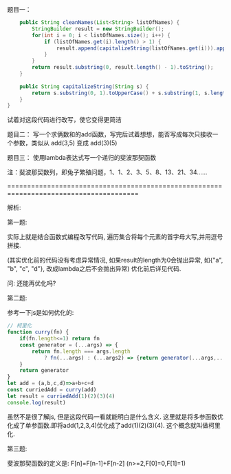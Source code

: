 题目一：
```java
    public String cleanNames(List<String> listOfNames) {
        StringBuilder result = new StringBuilder();
        for(int i = 0; i < listOfNames.size(); i++) {
            if (listOfNames.get(i).length() > 1) {
                result.append(capitalizeString(listOfNames.get(i))).append(",");
            }
        }
        return result.substring(0, result.length() - 1).toString();
    }
 
    public String capitalizeString(String s) {
        return s.substring(0, 1).toUpperCase() + s.substring(1, s.length());
    }
}

```

试着对这段代码进行改写，使它变得更简洁

题目二：
写一个求俩数和的add函数，写完后试着想想，能否写成每次只接收一个参数，类似从 add(3,5) 变成 add(3)(5)

题目三：
使用lambda表达式写一个递归的斐波那契函数

注：斐波那契数列，即兔子繁殖问题，1、1、2、3、5、8、13、21、34......



=======================================================================================

解析:

第一题:

实际上就是结合函数式编程改写代码, 遍历集合将每个元素的首字母大写,并用逗号拼接.

(其实优化前的代码没有考虑异常情况, 如果result的length为0会抛出异常, 如{"a", "b", "c", "d"}, 改成lambda之后不会抛出异常) 优化前后详见代码.

问: 还能再优化吗?



第二题:

参考一下js是如何优化的:

```js
// 柯里化
function curry(fn) {
    if(fn.length<=1) return fn
    const generator = (...args) => {
        return fn.length === args.length 
            ? fn(...args) : (...args2) => {return generator(...args,...args2)}
    }
    return generator
}
let add = (a,b,c,d)=>a+b+c+d
const curriedAdd = curry(add)
let result = curriedAdd(1)(2)(3)(4)
console.log(result)
```

虽然不是很了解js, 但是这段代码一看就能明白是什么含义. 这里就是将多参函数优化成了单参函数.即将add(1,2,3,4)优化成了add(1)(2)(3)(4). 这个概念就叫做柯里化.



第三题:

斐波那契函数的定义是: F[n]=F[n-1]+F[n-2] (n>=2,F[0]=0,F[1]=1)



